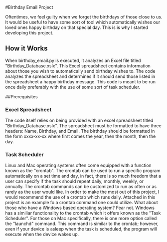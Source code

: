 #Birthday Email Project

Oftentimes, we feel guilty when we forget the birthdays of those close to us. It would be useful to have some sort of tool which automatically wishes our loved ones happy birthday on that special day. This is is why I started developing this project.

## How it Works

When birthday_email.py is executed, it analyzes an Excel file titled "Birthday_Database.xslx". This Excel spreadsheet contains information about those you wish to automatically send birthday wishes to. The code analyzes the spreadsheet and determines if it should send those listed in the spreadsheet a happy birthday message. This code is meant to be run once daily preferably with the use of some sort of task scheduler.

##Prerequisites

### Excel Spreadsheet

The code itself relies on being provided with an excel spreadsheet titled "Birthday_Database.xslx". The spreadsheet must be formatted to have three headers: Name, Birthday, and Email. The birthday should be formatted in the form xxxx-xx-xx where first comes the year, then the month, then the day.

### Task Scheduler

Linux and Mac operating systems often come equipped with a function known as the "crontab". The crontab can be used to run a specific program automatically on a set time and day, in fact, there is so much freedom that a user can specify if the task should repeat daily, monthly, weekly, or annually. The crontab commands can be customized to run as often or as rarely as the user would like. In order to make the most out of this project, I would recommend the use of a crontab which runs daily. Attached in this project is an example fo a crontab command one could utilize. What about those who have a Windows based operating system? Fear not. Windows has a similiar functionality to the crontab which it offers known as the "Task Scheduler". For those on Mac specifically, there is one more option called the "launchd" command. This command is similar to the crontab; however, even if your device is asleep when the task is scheduled, the program will execute when the device wakes up.  